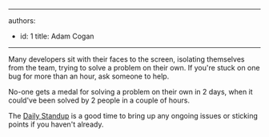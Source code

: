

---
authors:
  - id: 1
    title: Adam Cogan
---




<span class='intro'>  <p>
                    Many developers sit with their faces to the screen, isolating themselves from
                    the team, trying to solve a problem on their own. If you're stuck on one bug for
                    more than an hour, ask someone to help.
                </p> </span>

<p>No-one gets a medal for solving a problem
                    on their own in 2 days, when it could've been solved by 2 people in a couple of
                    hours.</p><p>​The <a href="/Management/RulesToSuccessfulProjects/Pages/DailyStandUpScrum.aspx">Daily Standup</a>​ is a good time to bring up any ongoing issues or sticking points if you haven't already.<br></p>



